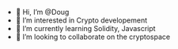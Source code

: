 - 👋 Hi, I’m @Doug
- 👀 I’m interested in Crypto developement 
- 🌱 I’m currently learning Solidity, Javascript
- 💞️ I’m looking to collaborate on the cryptospace

